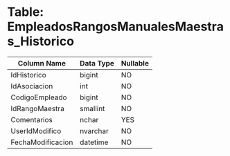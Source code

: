 # Table: EmpleadosRangosManualesMaestras_Historico

| Column Name | Data Type | Nullable |
|-------------|-----------|----------|
| IdHistorico | bigint | NO |
| IdAsociacion | int | NO |
| CodigoEmpleado | bigint | NO |
| IdRangoMaestra | smallint | NO |
| Comentarios | nchar | YES |
| UserIdModifico | nvarchar | NO |
| FechaModificacion | datetime | NO |

